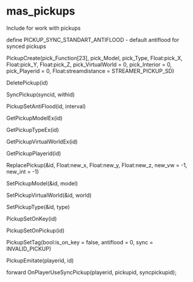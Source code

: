 # mas_pickups
Include for work with pickups


define PICKUP_SYNC_STANDART_ANTIFLOOD - default antiflood for synced pickups



PickupCreate(pick_Function[23], pick_Model, pick_Type, Float:pick_X, Float:pick_Y, Float:pick_Z, pick_VirtualWorld = 0, pick_Interior = 0, pick_Playerid = 0, Float:streamdistance = STREAMER_PICKUP_SD)

DeletePickup(id)

SyncPickup(syncid, withid)

PickupSetAntiFlood(id, interval)

GetPickupModelEx(id)

GetPickupTypeEx(id)

GetPickupVirtualWorldEx(id)

GetPickupPlayerid(id)

ReplacePickup(&id, Float:new_x, Float:new_y, Float:new_z, new_vw = -1, new_int = -1)

SetPickupModel(&id, model)

SetPickupVirtualWorld(&id, world)

SetPickupType(&id, type)

PickupSetOnKey(id)

PickupSetOnPickup(id)

PickupSetTag(bool:is_on_key = false, antiflood = 0, sync = INVALID_PICKUP)

PickupEmitate(playerid, id)

forward OnPlayerUseSyncPickup(playerid, pickupid, syncpickupid);



